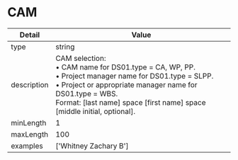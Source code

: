 # CAM
| Detail | Value |
| ------ | ----- |
| type | string |
| description | CAM selection:<br/> • CAM name for DS01.type = CA, WP, PP.<br/> • Project manager name for DS01.type = SLPP.<br/> • Project or appropriate manager name for DS01.type = WBS.<br/> Format: [last name] space [first name] space [middle initial, optional]. |
| minLength | 1 |
| maxLength | 100 |
| examples | ['Whitney Zachary B'] |
